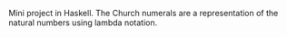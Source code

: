 Mini project in Haskell.
The Church numerals are a representation of the natural numbers using lambda notation.
